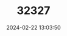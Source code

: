 ---
title: "32327"
category: "Camellia grijsii"
draft: false
date: 2024-02-22 13:03:50
languages:
  Chinese: ["Changban Duanzhu Cha"]
---